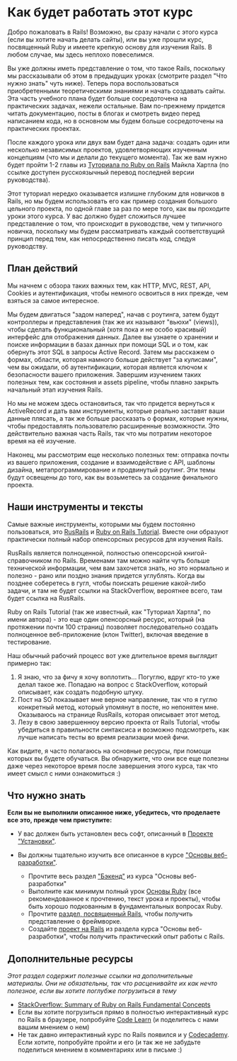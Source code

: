 # Как будет работать этот курс

Добро пожаловать в Rails! Возможно, вы сразу начали с этого курса (если вы хотите начать делать сайты), или вы уже прошли курс, посвященный Ruby и имеете крепкую основу для изучения Rails. В любом случае, мы здесь неплохо повеселимся.

Вы уже должны иметь представление о том, что такое Rails, поскольку мы рассказывали об этом в предыдущих уроках (смотрите раздел "Что нужно знать" чуть ниже). Теперь пора воспользоваться приобретенными теоретическими знаниями и начать создавать сайты. Эта часть учебного плана будет больше сосредоточена на практических задачах, нежели остальные. Вам по-прежнему придется читать документацию, посты в блогах и смотреть видео перед написанием кода, но в основном мы будем больше сосредоточены на практических проектах.

После каждого урока или двух вам будет дана задача: создать один или несколько независимых проектов, удовлетворяющих изученным концепциям (что мы и делали до текущего момента). Так же вам нужно будет пройти 1-2 главы из [Туториала по Ruby on Rails](http://rails.method.kz) Майкла Хартла (по ссылке доступен русскоязычный перевод последней версии руководства).

Этот туториал нередко оказывается излишне глубоким для новичков в Rails, но мы будем использовать его как пример создания большого цельного проекта, по одной главе за раз по мере того, как вы проходите уроки этого курса. У вас должно будет сложиться лучшее представление о том, что происходит в руководстве, чем у типичного новичка, поскольку мы будем рассматривать каждый соответствущий принцип перед тем, как непосредственно писать код, следуя руководству.



## План действий

Мы начнем с обзора таких важных тем, как HTTP, MVC, REST, API, Cookies и аутентификация, чтобы немного освоиться в них прежде, чем взяться за самое интересное.

Мы будем двигаться "задом наперед", начав с роутинга, затем будут контроллеры и представления (так же их называют "вьюхи" (views)), чтобы сделать функциональный (хотя пока и не особо красивый) интерфейс для отображения данных. Далее вы узнаете о хранении и поиске информации в базах данных при помощи SQL и о том, как обернуть этот SQL в запросы Active Record. Затем мы расскажем о формах, области, которая намного больше действует "за кулисами", чем вы ожидали, об аутентификации, которая является ключом к безопасности вашего приложения. Завершим изучением таких полезных тем, как состояния и assets pipeline, чтобы плавно закрыть начальный этап изучения Rails.

Но мы не можем здесь остановиться, так что придется вернуться к ActiveRecord и дать вам инструменты, которые реально заставят ваши данные плясать, а так же больше рассказать о формах, которые нужны, чтобы предоставлять пользователю расширенные возможности. Это действительно важная часть Rails, так что мы потратим некоторое время на её изучение.

Наконец, мы рассмотрим еще несколько полезных тем: отправка почты из вашего приложения, создание и взаимодействие с API, шаблоны дизайна, метапрограммирование и продвинутый роутинг. Эти темы будут освещены до того, как вы возьметесь за создание финального проекта.

## Наши инструменты и тексты

Самые важные инструменты, которыми мы будем постоянно пользоваться, это [RusRails](http://rusrails.ru) и [Ruby on Rails Tutorial](http://rails.method.kz). Вместе они образуют практически полный набор опенсорсных ресурсов для изучения Rails.

RusRails является полноценной, полностью опенсорсной книгой-справочником по Rails. Временами там можно найти чуть больше технической информации, чем вам захочется знать, но это нормально и полезно - рано или поздно знания придется углублять. Когда вы позднее соберетесь в гугл, чтобы поискать решение какой-либо задачи, и там не будет ссылки на StackOverflow, вероятнее всего, там будет ссылка на RusRails.

Ruby on Rails Tutorial (так же известный, как "Туториал Хартла", по имени автора) - это еще один опенсорсный ресурс, который (на протяжении почти 100 страниц) позволяет последовательно создать полноценное веб-приложение (клон Twitter), включая введение в тестирование.

Наш обычный рабочий процесс вот уже длительное время выглядит примерно так:

1. Я знаю, что за фичу я хочу воплотить... Погуглю, вдруг кто-то уже делал такое же. Попадаю на вопрос с StackOverflow, который описывает, как создать подобную штуку.
2. Пост на SO показывает мне верное направление, так что я гуглю конкретный метод, который упомянут в посте, но непонятен мне. Оказываюсь на странице RusRails, которая описывает этот метод.
3. Лезу в свою завершеннюу версию проекта от Rails Tutorial, чтобы убедиться в правильности синтаксиса и возможно подсмотреть, как лучше написать тесты во время реализации моей фичи.

Как видите, я часто полагаюсь на основные ресурсы, при помощи которых вы будете обучаться. Вы обнаружите, что они все еще полезны даже через некоторое время после завершения этого курса, так что имеет смысл с ними ознакомиться :)

## Что нужно знать

**Если вы не выполнили описанное ниже, убедитесь, что проделаете все это, прежде чем приступите:**

* У вас должен быть установлен весь софт, описанный в [Проекте "Установки"](/basics-of-web-development/project-installations).
* Вы должны тщательно изучить все описанное в курсе ["Основы веб-разработки"](/basics-of-web-development).

  * Прочтите весь раздел ["Бэкенд"](basics-of-web-development#section-backend) из курса "Основы веб-разработки"
  * Выполните как минимум полный урок [Основы Ruby](/basics-of-web-development/ruby-basics) (все рекомендованное к прочтению, текст урока и проекты), чтобы быть хорошо подкованным в фундаментальных вопросах Ruby.
  * Прочтите [раздел, посвященный Rails](/basics-of-web-development/ruby-on-rails-basics), чтобы получить представление о фреймворке.
  * Создайте [проект на Rails](/basics-of-web-development/project-ruby-on-rails) из раздела курса "Основы веб-разработки", чтобы получить практический опыт работы с Rails.

## Дополнительные ресурсы

*Этот раздел содержит полезные ссылки на дополнительные материалы. Они не обязательны, так что расценивайте их как нечто полезное, если вы хотите поглубже погрузиться в тему*

* [StackOverflow: Summary of Ruby on Rails Fundamental Concepts](http://stackoverflow.com/questions/5205002/summary-of-ruby-on-rails-fundamental-concepts)
* Если вы хотите погрузиться прямо в полностью интерактивный курс по Rails в браузере, попробуйте [Code Learn](http://www.codelearn.org/ruby-on-rails-tutorial) (и поделитесь с нами вашим мнением о нем)
* Не так давно интерактивный курс по Rails появился и у [Codecademy](http://www.codecademy.com/en/learn/learn-rails). Если хотите, попробуйте пройти и его (и так же не забудьте поделиться мнением в комментариях или в письме :)
